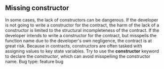 ## Missing constructor
In some cases, the lack of constructors can be dangerous. If the developer is not going to write a constructor for the contract, the harm of the lack of a constructor is limited to the structural incompleteness of the contract. If the developer intends to write a constructor for the contract, but misspells the function name due to the developer's own negligence, the contract is at great risk. Because in contracts, constructors are often tasked with assigning values to key state variables.
Try to use the **constructor** keyword to declare the *constructor*, which can avoid misspelling the constructor name.
Bug type: feature bug